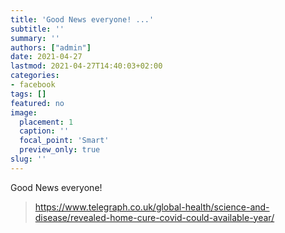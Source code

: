 ```yaml
---
title: 'Good News everyone! ...'
subtitle: ''
summary: ''
authors: ["admin"]
date: 2021-04-27
lastmod: 2021-04-27T14:40:03+02:00
categories:
- facebook
tags: []
featured: no
image:
  placement: 1
  caption: ''
  focal_point: 'Smart'
  preview_only: true
slug: ''
---
```

Good News everyone!
> https://www.telegraph.co.uk/global-health/science-and-disease/revealed-home-cure-covid-could-available-year/

